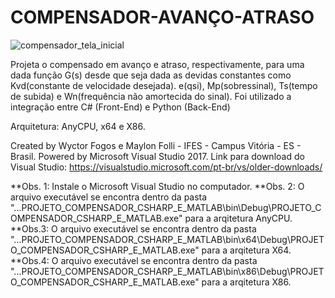 # COMPENSADOR-AVANÇO-ATRASO

![compensador_tela_inicial](https://user-images.githubusercontent.com/48840280/91662884-99e61c80-eabb-11ea-8dbb-20c80ebb1656.png)

Projeta o compensado em avanço e atraso, respectivamente, para uma dada função G(s) desde que seja dada as devidas constantes como Kvd(constante de velocidade desejada). e(qsi), Mp(sobressinal), Ts(tempo de subida) e Wn(frequência não amortecida do sinal). Foi utilizado a integração entre C# (Front-End) e Python (Back-End)

Arquitetura: AnyCPU, x64 e X86.

Created by Wyctor Fogos e Maylon Folli - IFES - Campus Vitória - ES - Brasil. 
Powered by Microsoft Visual Studio 2017.
Link para download do Visual Studio: https://visualstudio.microsoft.com/pt-br/vs/older-downloads/

**Obs. 1: Instale o Microsoft Visual Studio no computador.
**Obs. 2: O arquivo executável se encontra dentro da pasta "...PROJETO_COMPENSADOR_CSHARP_E_MATLAB\bin\Debug\PROJETO_COMPENSADOR_CSHARP_E_MATLAB.exe" para a arqitetura AnyCPU.
**Obs.3: O arquivo executável se encontra dentro da pasta "...PROJETO_COMPENSADOR_CSHARP_E_MATLAB\bin\x64\Debug\PROJETO_COMPENSADOR_CSHARP_E_MATLAB.exe" para a arqitetura X64.
**Obs.4: O arquivo executável se encontra dentro da pasta "...PROJETO_COMPENSADOR_CSHARP_E_MATLAB\bin\x86\Debug\PROJETO_COMPENSADOR_CSHARP_E_MATLAB.exe" para a arqitetura X86.
